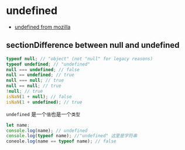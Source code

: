 # undefined

- [undefined from mozilla](https://developer.mozilla.org/en-US/docs/Web/JavaScript/Reference/Global_Objects/undefined)

## sectionDifference between null and undefined

```js
typeof null; // "object" (not "null" for legacy reasons)
typeof undefined; // "undefined"
null === undefined; // false
null == undefined; // true
null === null; // true
null == null; // true
!null; // true
isNaN(1 + null); // false
isNaN(1 + undefined); // true
```

`undefined` 是一个`值`也是一个`类型`

```js
let name;
console.log(name); // undefined
console.log(typeof name); //"undefined" 这里是字符串
coneole.log(name == typeof name); // false
```
